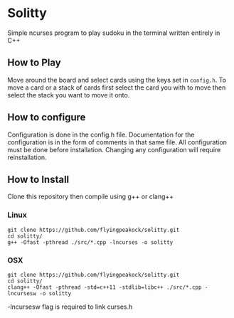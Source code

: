 # Solitty

Simple ncurses program to play sudoku in the terminal
written entirely in C++

## How to Play
Move around the board and select cards using the keys set in ```config.h```.
To move a card or a stack of cards first select the card you with to move 
then select the stack you want to move it onto.

## How to configure
Configuration is done in the config.h file. Documentation for the
configuration is in the form of comments in that same file.
All configuration must be done before installation.
Changing any configuration will require reinstallation.

## How to Install
Clone this repository then compile using g++ or clang++

### Linux
```
git clone https://github.com/flyingpeakock/solitty.git
cd solitty/
g++ -Ofast -pthread ./src/*.cpp -lncurses -o solitty
```

### OSX
```
git clone https://github.com/flyingpeakock/solitty.git
cd solitty/
clang++ -Ofast -pthread -std=c++11 -stdlib=libc++ ./src/*.cpp -lncursesw -o solitty
```
-lncursesw flag is required to link curses.h
